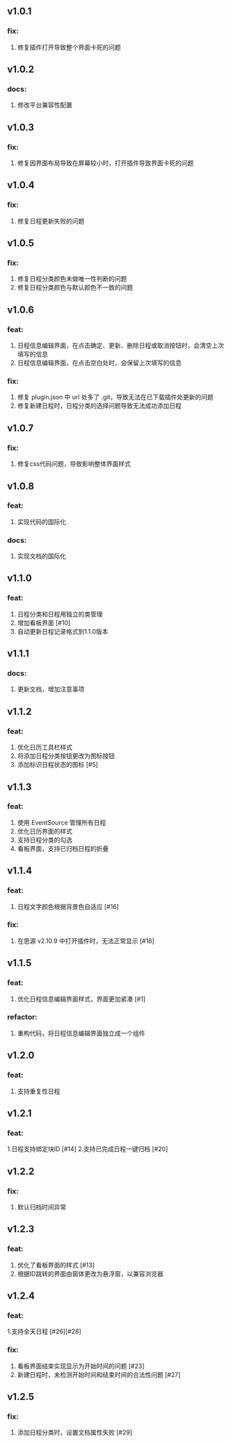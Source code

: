 ## v1.0.1
### fix:
1. 修复插件打开导致整个界面卡死的问题

## v1.0.2
### docs:
1. 修改平台兼容性配置
   
## v1.0.3
### fix:
1. 修复因界面布局导致在屏幕较小时，打开插件导致界面卡死的问题

## v1.0.4
### fix:
1. 修复日程更新失败的问题

## v1.0.5
### fix:
1. 修复日程分类颜色未做唯一性判断的问题
2. 修复日程分类颜色与默认颜色不一致的问题

## v1.0.6
### feat:
1. 日程信息编辑界面，在点击确定、更新、删除日程或取消按钮时，会清空上次填写的信息
2. 日程信息编辑界面，在点击空白处时，会保留上次填写的信息

### fix:
1. 修复 plugin.json 中 url 处多了 .git，导致无法在已下载插件处更新的问题
2. 修复新建日程时，日程分类的选择问题导致无法成功添加日程

## v1.0.7
### fix:
1. 修复css代码问题，导致影响整体界面样式

## v1.0.8
### feat:
1. 实现代码的国际化

### docs:
1. 实现文档的国际化

## v1.1.0
### feat:
1. 日程分类和日程用独立的类管理
2. 增加看板界面 [#10]
3. 自动更新日程记录格式到1.1.0版本

## v1.1.1
### docs:
1. 更新文档，增加注意事项

## v1.1.2
### feat:
1. 优化日历工具栏样式
2. 将添加日程分类按钮更改为图标按钮
3. 添加标识日程状态的图标 [#5]

## v1.1.3
### feat:
1. 使用 EventSource 管理所有日程
2. 优化日历界面的样式
3. 支持日程分类的勾选
4. 看板界面，支持已归档日程的折叠

## v1.1.4
### feat:
1. 日程文字颜色根据背景色自适应 [#16]

### fix:
1. 在思源 v2.10.9 中打开插件时，无法正常显示 [#16]

## v1.1.5
### feat:
1. 优化日程信息编辑界面样式，界面更加紧凑 [#1]

### refactor:
1. 重构代码，将日程信息编辑界面独立成一个组件

## v1.2.0
### feat:
1. 支持重复性日程

## v1.2.1
### feat:
1.日程支持绑定块ID [#14]
2.支持已完成日程一键归档 [#20]

## v1.2.2
### fix:
1. 默认归档时间异常

## v1.2.3
### feat:
1. 优化了看板界面的样式 [#13]
2. 根据ID跳转的界面由窗体更改为悬浮窗，以兼容浏览器

## v1.2.4
### feat:
1.支持全天日程 [#26][#28]

### fix:
1. 看板界面结束实现显示为开始时间的问题 [#23]
2. 新建日程时，未检测开始时间和结束时间的合法性问题 [#27]

## v1.2.5
### fix:
1. 添加日程分类时，设置文档属性失败 [#29]
